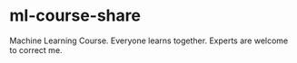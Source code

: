 # ml-course-share
Machine Learning Course. Everyone learns together. Experts are welcome to correct me.
